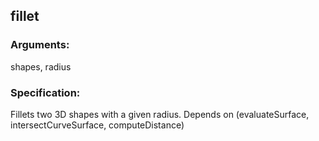 ## fillet
### Arguments: 
shapes, radius
### Specification: 
Fillets two 3D shapes with a given radius. Depends on (evaluateSurface, intersectCurveSurface, computeDistance)
